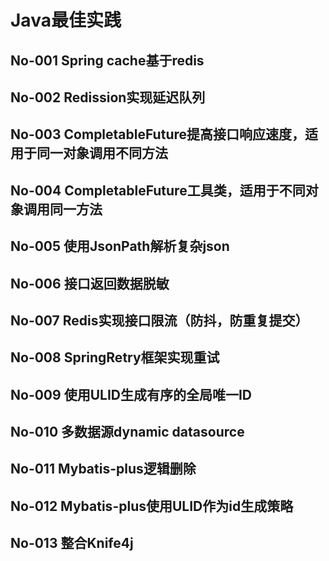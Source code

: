 # Java最佳实践

## No-001 Spring cache基于redis

## No-002 Redission实现延迟队列

## No-003 CompletableFuture提高接口响应速度，适用于同一对象调用不同方法

## No-004 CompletableFuture工具类，适用于不同对象调用同一方法

## No-005 使用JsonPath解析复杂json

## No-006 接口返回数据脱敏

## No-007 Redis实现接口限流（防抖，防重复提交）

## No-008 SpringRetry框架实现重试

## No-009 使用ULID生成有序的全局唯一ID

## No-010 多数据源dynamic datasource

## No-011 Mybatis-plus逻辑删除

## No-012 Mybatis-plus使用ULID作为id生成策略

## No-013 整合Knife4j

